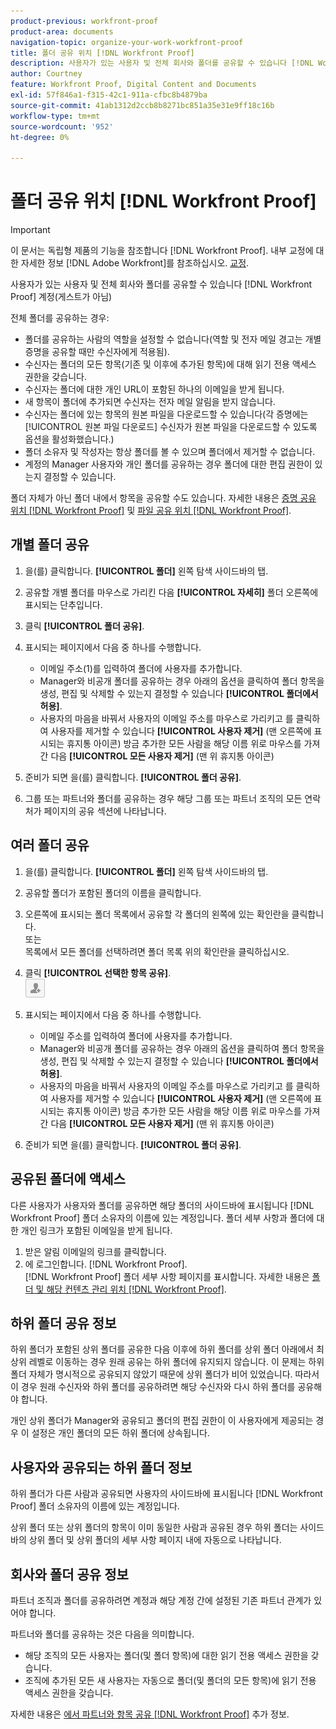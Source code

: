 ```yaml
---
product-previous: workfront-proof
product-area: documents
navigation-topic: organize-your-work-workfront-proof
title: 폴더 공유 위치 [!DNL Workfront Proof]
description: 사용자가 있는 사용자 및 전체 회사와 폴더를 공유할 수 있습니다 [!DNL Workfront Proof] 계정(게스트가 아님)
author: Courtney
feature: Workfront Proof, Digital Content and Documents
exl-id: 57f846a1-f315-42c1-911a-cfbc8b4879ba
source-git-commit: 41ab1312d2ccb8b8271bc851a35e31e9ff18c16b
workflow-type: tm+mt
source-wordcount: '952'
ht-degree: 0%

---
```


# 폴더 공유 위치 [!DNL Workfront Proof]

>[!IMPORTANT]
>
>이 문서는 독립형 제품의 기능을 참조합니다 [!DNL Workfront Proof]. 내부 교정에 대한 자세한 정보 [!DNL Adobe Workfront]를 참조하십시오. [교정](../../../review-and-approve-work/proofing/proofing.md).

사용자가 있는 사용자 및 전체 회사와 폴더를 공유할 수 있습니다 [!DNL Workfront Proof] 계정(게스트가 아님)

전체 폴더를 공유하는 경우:

* 폴더를 공유하는 사람의 역할을 설정할 수 없습니다(역할 및 전자 메일 경고는 개별 증명을 공유할 때만 수신자에게 적용됨).
* 수신자는 폴더의 모든 항목(기존 및 이후에 추가된 항목)에 대해 읽기 전용 액세스 권한을 갖습니다.
* 수신자는 폴더에 대한 개인 URL이 포함된 하나의 이메일을 받게 됩니다.
* 새 항목이 폴더에 추가되면 수신자는 전자 메일 알림을 받지 않습니다.
* 수신자는 폴더에 있는 항목의 원본 파일을 다운로드할 수 있습니다(각 증명에는 [!UICONTROL 원본 파일 다운로드] 수신자가 원본 파일을 다운로드할 수 있도록 옵션을 활성화했습니다.)
* 폴더 소유자 및 작성자는 항상 폴더를 볼 수 있으며 폴더에서 제거할 수 없습니다.
* 계정의 Manager 사용자와 개인 폴더를 공유하는 경우 폴더에 대한 편집 권한이 있는지 결정할 수 있습니다.

폴더 자체가 아닌 폴더 내에서 항목을 공유할 수도 있습니다. 자세한 내용은 [증명 공유 위치 [!DNL Workfront Proof]](../../../workfront-proof/wp-work-proofsfiles/share-proofs-and-files/share-proof.md) 및 [파일 공유 위치 [!DNL Workfront Proof]](../../../workfront-proof/wp-work-proofsfiles/share-proofs-and-files/share-files.md).

## 개별 폴더 공유

1. 을(를) 클릭합니다. **[!UICONTROL 폴더]** 왼쪽 탐색 사이드바의 탭.
1. 공유할 개별 폴더를 마우스로 가리킨 다음 **[!UICONTROL 자세히]** 폴더 오른쪽에 표시되는 단추입니다.
1. 클릭 **[!UICONTROL 폴더 공유]**.
1. 표시되는 페이지에서 다음 중 하나를 수행합니다.

   * 이메일 주소(1)를 입력하여 폴더에 사용자를 추가합니다.
   * Manager와 비공개 폴더를 공유하는 경우 아래의 옵션을 클릭하여 폴더 항목을 생성, 편집 및 삭제할 수 있는지 결정할 수 있습니다 **[!UICONTROL 폴더에서 허용]**.
   * 사용자의 마음을 바꿔서 사용자의 이메일 주소를 마우스로 가리키고 를 클릭하여 사용자를 제거할 수 있습니다 **[!UICONTROL 사용자 제거]** (맨 오른쪽에 표시되는 휴지통 아이콘) 방금 추가한 모든 사람을 해당 이름 위로 마우스를 가져간 다음 **[!UICONTROL 모든 사용자 제거]** (맨 위 휴지통 아이콘)

1. 준비가 되면 을(를) 클릭합니다. **[!UICONTROL 폴더 공유]**.

1. 그룹 또는 파트너와 폴더를 공유하는 경우 해당 그룹 또는 파트너 조직의 모든 연락처가 페이지의 공유 섹션에 나타납니다.

## 여러 폴더 공유

1. 을(를) 클릭합니다. **[!UICONTROL 폴더]** 왼쪽 탐색 사이드바의 탭.
1. 공유할 폴더가 포함된 폴더의 이름을 클릭합니다.
1. 오른쪽에 표시되는 폴더 목록에서 공유할 각 폴더의 왼쪽에 있는 확인란을 클릭합니다.\
   또는\
   목록에서 모든 폴더를 선택하려면 폴더 목록 위의 확인란을 클릭하십시오.

1. 클릭 **[!UICONTROL 선택한 항목 공유]**.\
   ![Share_button-small.png](assets/share-button-small.png)

1. 표시되는 페이지에서 다음 중 하나를 수행합니다.

   * 이메일 주소를 입력하여 폴더에 사용자를 추가합니다.
   * Manager와 비공개 폴더를 공유하는 경우 아래의 옵션을 클릭하여 폴더 항목을 생성, 편집 및 삭제할 수 있는지 결정할 수 있습니다 **[!UICONTROL 폴더에서 허용]**.
   * 사용자의 마음을 바꿔서 사용자의 이메일 주소를 마우스로 가리키고 를 클릭하여 사용자를 제거할 수 있습니다 **[!UICONTROL 사용자 제거]** (맨 오른쪽에 표시되는 휴지통 아이콘) 방금 추가한 모든 사람을 해당 이름 위로 마우스를 가져간 다음 **[!UICONTROL 모든 사용자 제거]** (맨 위 휴지통 아이콘)

1. 준비가 되면 을(를) 클릭합니다. **[!UICONTROL 폴더 공유]**.

## 공유된 폴더에 액세스

다른 사용자가 사용자와 폴더를 공유하면 해당 폴더의 사이드바에 표시됩니다 [!DNL Workfront Proof] 폴더 소유자의 이름에 있는 계정입니다. 폴더 세부 사항과 폴더에 대한 개인 링크가 포함된 이메일을 받게 됩니다.

1. 받은 알림 이메일의 링크를 클릭합니다.
1. 에 로그인합니다. [!DNL Workfront Proof].\
   [!DNL  Workfront Proof] 폴더 세부 사항 페이지를 표시합니다. 자세한 내용은 [폴더 및 해당 컨텐츠 관리 위치 [!DNL Workfront Proof]](../../../workfront-proof/wp-work-proofsfiles/organize-your-work/manage-folders-and-contents.md).

## 하위 폴더 공유 정보

하위 폴더가 포함된 상위 폴더를 공유한 다음 이후에 하위 폴더를 상위 폴더 아래에서 최상위 레벨로 이동하는 경우 원래 공유는 하위 폴더에 유지되지 않습니다. 이 문제는 하위 폴더 자체가 명시적으로 공유되지 않았기 때문에 상위 폴더가 비어 있었습니다. 따라서 이 경우 원래 수신자와 하위 폴더를 공유하려면 해당 수신자와 다시 하위 폴더를 공유해야 합니다.

개인 상위 폴더가 Manager와 공유되고 폴더의 편집 권한이 이 사용자에게 제공되는 경우 이 설정은 개인 폴더의 모든 하위 폴더에 상속됩니다.

## 사용자와 공유되는 하위 폴더 정보

하위 폴더가 다른 사람과 공유되면 사용자의 사이드바에 표시됩니다 [!DNL Workfront Proof] 폴더 소유자의 이름에 있는 계정입니다.

상위 폴더 또는 상위 폴더의 항목이 이미 동일한 사람과 공유된 경우 하위 폴더는 사이드바의 상위 폴더 및 상위 폴더의 세부 사항 페이지 내에 자동으로 나타납니다.

## 회사와 폴더 공유 정보

파트너 조직과 폴더를 공유하려면 계정과 해당 계정 간에 설정된 기존 파트너 관계가 있어야 합니다.

파트너와 폴더를 공유하는 것은 다음을 의미합니다.

* 해당 조직의 모든 사용자는 폴더(및 폴더 항목)에 대한 읽기 전용 액세스 권한을 갖습니다.
* 조직에 추가된 모든 새 사용자는 자동으로 폴더(및 폴더의 모든 항목)에 읽기 전용 액세스 권한을 갖습니다.

자세한 내용은 [에서 파트너와 항목 공유 [!DNL Workfront Proof]](../../../workfront-proof/wp-acct-admin/partner-accounts/share-items-partner-in-wp.md) 추가 정보.
